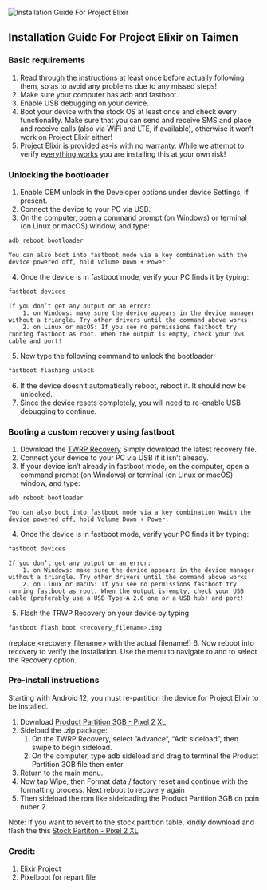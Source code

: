 ![Installation Guide For Project Elixir](https://i.imgur.com/3UmK6nS.png "Installation")

## Installation Guide For Project Elixir on Taimen

### Basic requirements
1. Read through the instructions at least once before actually following them, so as to avoid any problems due to any missed steps!
2. Make sure your computer has adb and fastboot.
3. Enable USB debugging on your device.
4. Boot your device with the stock OS at least once and check every functionality. Make sure that you can send and receive SMS and place and receive calls (also via WiFi and LTE, if available), otherwise it won’t work on Project Elixir either!
5. Project Elixir is provided as-is with no warranty. While we attempt to verify e[verything works](https://projectelixiros.com/documentation) you are installing this at your own risk!

### Unlocking the bootloader
1. Enable OEM unlock in the Developer options under device Settings, if present.
2. Connect the device to your PC via USB.
3. On the computer, open a command prompt (on Windows) or terminal (on Linux or macOS) window, and type:
```bash
adb reboot bootloader
```
    You can also boot into fastboot mode via a key combination with the device powered off, hold Volume Down + Power.
4. Once the device is in fastboot mode, verify your PC finds it by typing:
```bash
fastboot devices
```
    If you don’t get any output or an error:
        1. on Windows: make sure the device appears in the device manager without a triangle. Try other drivers until the command above works!
        2. on Linux or macOS: If you see no permissions fastboot try running fastboot as root. When the output is empty, check your USB cable and port!

5. Now type the following command to unlock the bootloader:
```bash
fastboot flashing unlock
```
6. If the device doesn’t automatically reboot, reboot it. It should now be unlocked.
7. Since the device resets completely, you will need to re-enable USB debugging to continue.

### Booting a custom recovery using fastboot
1. Download the [TWRP Recovery](https://dl.twrp.me/taimen/twrp-3.7.0_9-0-taimen.img)
Simply download the latest recovery file.
2. Connect your device to your PC via USB if it isn’t already.
3. If your device isn’t already in fastboot mode, on the computer, open a command prompt (on Windows) or terminal (on Linux or macOS) window, and type:
```bash
adb reboot bootloader
```
    You can also boot into fastboot mode via a key combination Wwith the device powered off, hold Volume Down + Power.

4. Once the device is in fastboot mode, verify your PC finds it by typing: 
```bash
fastboot devices
```
    If you don’t get any output or an error:
        1. on Windows: make sure the device appears in the device manager without a triangle. Try other drivers until the command above works!
        2. on Linux or macOS: If you see no permissions fastboot try running fastboot as root. When the output is empty, check your USB cable (preferably use a USB Type-A 2.0 one or a USB hub) and port!

5. Flash the TRWP Recovery on your device by typing
```bash
fastboot flash boot <recovery_filename>.img
```
(replace <recovery_filename> with the actual filename!)
6. Now reboot into recovery to verify the installation.
    Use the menu to navigate to and to select the Recovery option.

### Pre-install instructions
Starting with Android 12, you must re-partition the device for Project Elixir to be installed.

1. Download [Product Partition 3GB - Pixel 2 XL](https://gitlab.pixelexperience.org/android/vendor-blobs/wiki_blobs_wahoo/-/raw/main/productpartition-pixel2xl-extended.zip)
2. Sideload the .zip package:
    1. On the TWRP Recovery, select ”Advance“, “Adb sideload”, then swipe to begin sideload.
    2. On the computer, type adb sideload and drag to terminal the Product Partition 3GB file then enter
3. Return to the main menu.
4. Now tap Wipe, then Format data / factory reset and continue with the formatting process. Next reboot to recovery again
5. Then sideload the rom like sideloading the Product Partition 3GB on poin nuber 2

Note: If you want to revert to the stock partition table, kindly download and flash the this [Stock Partiton - Pixel 2 XL](https://gitlab.pixelexperience.org/android/vendor-blobs/wiki_blobs_wahoo/-/raw/main/deproduction-pixel2xl.zip)

### Credit:
1. Elixir Project
2. Pixelboot for repart file
